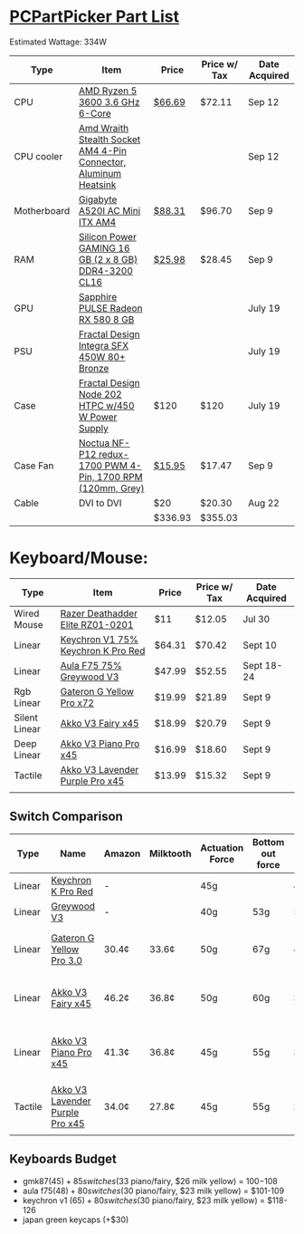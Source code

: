  # [PCPartPicker Part List](https://pcpartpicker.com/list/9HWVJy)
Estimated Wattage: 334W

| Type        | Item                                                                                                                                                                                     | Price                                                                                               | Price w/ Tax | Date Acquired |
| ----------- | ---------------------------------------------------------------------------------------------------------------------------------------------------------------------------------------- | --------------------------------------------------------------------------------------------------- | ------------ | ------------- |
| CPU         | [AMD Ryzen 5 3600 3.6 GHz 6-Core](https://pcpartpicker.com/product/9nm323/amd-ryzen-5-3600-36-thz-6-core-processor-100-100000031box)                                                     | [$66.69](https://www.ebay.com/itm/395619960557)                                                     | $72.11       | Sep 12        |
| CPU cooler  | [Amd Wraith Stealth Socket AM4 4-Pin Connector, Aluminum Heatsink](https://pcpartpicker.com/product/ht2bt6/placeholder-)                                                                 |                                                                                                     |              | Sep 12        |
| Motherboard | [Gigabyte A520I AC Mini ITX AM4](https://pcpartpicker.com/product/s6tKHx/gigabyte-a520i-ac-mini-itx-am4-motherboard-a520i-ac)                                                            | [$88.31](https://www.amazon.com/gp/product/B08F7BHDLY/ref=ppx_od_dt_b_asin_title_s00?ie=UTF8&psc=1) | $96.70       | Sep 9         |
| RAM         | [Silicon Power GAMING 16 GB (2 x 8 GB) DDR4-3200 CL16](https://pcpartpicker.com/product/P4FKHx/silicon-power-sp016gxlzu320bdaj5-16-gb-2-x-8-gb-ddr4-3200-cl16-memory-sp016gxlzu320bdaj5) | [$25.98](https://www.ebay.com/itm/256625508026)                                                     | $28.45       | Sep 9         |
| GPU         | [Sapphire PULSE Radeon RX 580 8 GB](https://pcpartpicker.com/product/y2DzK8/sapphire-radeon-rx-580-8gb-pulse-video-card-11265-05)                                                        |                                                                                                     |              | July 19       |
| PSU         | [Fractal Design Integra SFX 450W 80+ Bronze](https://pcpartpicker.com/product/sFfmP6/fractal-design-power-supply-fdpsuin3b450w)                                                          |                                                                                                     |              | July 19       |
| Case        | [Fractal Design Node 202 HTPC w/450 W Power Supply](https://pcpartpicker.com/product/XbKhP6/fractal-design-case-fdmcanode202aaus)                                                        | $120                                                                                                | $120         | July 19       |
| Case Fan    | [Noctua NF-P12 redux-1700 PWM 4-Pin, 1700 RPM (120mm, Grey)](https://www.amazon.com/gp/product/B07CG2PGY6/ref=ppx_od_dt_b_asin_title_s00?ie=UTF8&psc=1)                                  | [$15.95](https://www.amazon.com/gp/product/B0CRDP4ZGR/ref=ppx_od_dt_b_asin_title_s00?ie=UTF8&psc=1) | $17.47       | Sep 9         |
| Cable       | DVI to DVI                                                                                                                                                                               | $20                                                                                                 | $20.30       | Aug 22        |
|             |                                                                                                                                                                                          | $336.93                                                                                             | $355.03      |               |
# Keyboard/Mouse:

| Type          | Item                                                                                                                             | Price  | Price w/ Tax | Date Acquired |
| ------------- | -------------------------------------------------------------------------------------------------------------------------------- | ------ | ------------ | ------------- |
| Wired Mouse   | [Razer Deathadder Elite RZ01-0201](https://www.ebay.com/itm/305685843033)                                                        | $11    | $12.05       | Jul 30        |
| Linear        | [Keychron V1 75% Keychron K Pro Red](https://www.amazon.com/dp/B09NLW62PN?ref=ppx_yo2ov_dt_b_fed_asin_title)                     | $64.31 | $70.42       | Sept 10       |
| Linear        | [Aula F75 75% Greywood V3](https://www.amazon.com/gp/product/B0CNVMCQ7Q/ref=ppx_yo_dt_b_asin_title_o02_s00?ie=UTF8&psc=1)        | $47.99 | $52.55       | Sept 18-24    |
| Rgb Linear    | [Gateron G Yellow Pro x72](https://www.amazon.com/gp/product/B0C7TL9W4X/ref=ppx_yo_dt_b_asin_title_o02_s00?ie=UTF8&psc=1)        | $19.99 | $21.89       | Sept 9        |
| Silent Linear | [Akko V3 Fairy x45](https://www.amazon.com/gp/product/B0CJY6RV2V/ref=ppx_yo_dt_b_asin_title_o02_s00?ie=UTF8&psc=1)               | $18.99 | $20.79       | Sept 9        |
| Deep Linear   | [Akko V3 Piano Pro x45](https://www.amazon.com/gp/product/B0CG5HQGK6/ref=ppx_yo_dt_b_asin_title_o02_s00?ie=UTF8&psc=1)           | $16.99 | $18.60       | Sept 9        |
| Tactile       | [Akko V3 Lavender Purple Pro x45](https://www.amazon.com/gp/product/B0CBTLK5Z5/ref=ppx_yo_dt_b_asin_title_o02_s00?ie=UTF8&psc=1) | $13.99 | $15.32       | Sept 9        |
|               |                                                                                                                                  |        |              |               |

## Switch Comparison
| Type    | Name                                                                                           | Amazon | Milktooth | Actuation Force | Bottom out force | Total Travel | Descriptors                                               |
| ------- | ---------------------------------------------------------------------------------------------- | ------ | --------- | --------------- | ---------------- | ------------ | --------------------------------------------------------- |
| Linear  | [Keychron K Pro Red](https://www.keychron.com/products/keychron-k-pro-switch)                  | -      |           | 45g             |                  | 4mm          | Quiet, Office/gaming                                      |
| Linear  | [Greywood V3](https://epomaker.com/products/leobog-graywood-v3-switch-set)                     | -      |           | 40g             | 53g              | 3.6mm        |                                                           |
| Linear  | [Gateron G Yellow Pro 3.0](https://milktooth.com/products/switches/g-pro-3-yellow)             | 30.4¢  | 33.6¢     | 50g             | 67g              | 4mm          | high-pitched, **creamy**, resonant, polished              |
| Linear  | [Akko V3 Fairy x45](https://milktooth.com/products/switches/fairy)                             | 46.2¢  | 36.8¢     | 50g             | 60g              | 3.3mm        | **muted**, polished, mild, neutral, subtle                |
| Linear  | [Akko V3 Piano Pro x45](https://milktooth.com/products/switches/piano-pro)                     | 41.3¢  | 36.8¢     | 45g             | 55g              | 3.5mm        | **clacky**, creamy, **resonant**, silky, bouncy, polished |
| Tactile | [Akko V3 Lavender Purple Pro x45](https://milktooth.com/products/switches/lavender-purple-pro) | 34.0¢  | 27.8¢     | 45g             | 55g              | 3.8mm        | accented, **snappy**, bouncy, polished                    |
|         |                                                                                                |        |           |                 |                  |              |                                                           |
## Keyboards Budget
- gmk87($45) + 85 switches ($33 piano/fairy, $26 milk yellow) = $100-$108
- aula f75($48) + 80 switches ($30 piano/fairy, $23 milk yellow) = $101-109
- keychron v1 ($65) + 80 switches ($30 piano/fairy, $23 milk yellow) = $118-126
- japan green keycaps (+$30)                         